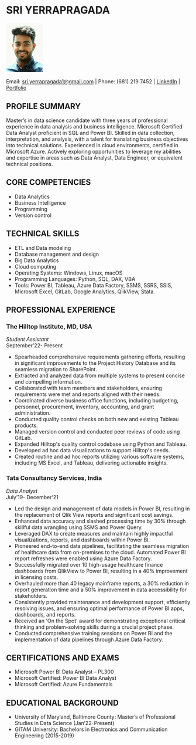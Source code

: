 # SRI YERRAPRAGADA
<img src="headshot.jpg" alt="Sri Yerrapragada" width="100"/>


Email: sri.yerrapragada1@gmail.com | Phone: (681) 219 7452 | [LinkedIn](www.linkedin.com/in/sri-yerrapragada) | [Portfolio](#)

## PROFILE SUMMARY
Master’s in data science candidate with three years of professional experience in data analysis and business intelligence. Microsoft Certified Data Analyst proficient in SQL and Power BI. Skilled in data collection, interpretation, and analysis, with a talent for translating business objectives into technical solutions. Experienced in cloud environments, certified in Microsoft Azure. Actively exploring opportunities to leverage my abilities and expertise in areas such as Data Analyst, Data Engineer, or equivalent technical positions.

## CORE COMPETENCIES
- Data Analytics
- Business Intelligence
- Programming
- Version control

## TECHNICAL SKILLS
- ETL and Data modeling
- Database management and design
- Big Data Analytics
- Cloud computing
- Operating Systems: Windows, Linux, macOS
- Programming Languages: Python, SQL, DAX, VBA
- Tools: Power BI, Tableau, Azure Data Factory, SSMS, SSRS, SSIS, Microsoft Excel, GitLab, Google Analytics, QlikView, Stata.

## PROFESSIONAL EXPERIENCE

### The Hilltop Institute, MD, USA
*Student Assistant*  
September’22- Present

- Spearheaded comprehensive requirements gathering efforts, resulting in significant improvements to the Project History Database and its seamless migration to SharePoint.
- Extracted and analyzed data from multiple systems to present concise and compelling information.
- Collaborated with team members and stakeholders, ensuring requirements were met and reports aligned with their needs.
- Coordinated diverse business office functions, including budgeting, personnel, procurement, inventory, accounting, and grant administration.
- Conducted quality control checks on both new and existing Tableau products.
- Managed version control and conducted peer reviews of code using GitLab.
- Expanded Hilltop's quality control codebase using Python and Tableau.
- Developed ad hoc data visualizations to support Hilltop's needs.
- Created routine and ad hoc reports utilizing various software systems, including MS Excel, and Tableau, delivering actionable insights.

### Tata Consultancy Services, India
*Data Analyst*  
July’19- December’21

- Led the design and management of data models in Power BI, resulting in the replacement of Qlik View reports and significant cost savings.
- Enhanced data accuracy and slashed processing time by 30% through skillful data wrangling using SSMS and Power Query.
- Leveraged DAX to create measures and maintain highly impactful visualizations, reports, and dashboards within Power BI.
- Pioneered end-to-end data pipelines, facilitating the seamless migration of healthcare data from on-premises to the cloud. Automated Power BI report refreshes were enabled using Azure Data Factory.
- Successfully migrated over 10 high-usage healthcare finance dashboards from QlikView to Power BI, resulting in a 40% improvement in licensing costs.
- Overhauled more than 40 legacy mainframe reports, a 30% reduction in report generation time and a 50% improvement in data accessibility for stakeholders.
- Consistently provided maintenance and development support, efficiently resolving issues, and ensuring optimal performance of Power BI apps, dashboards, and reports.
- Received an 'On the Spot' award for demonstrating exceptional critical thinking and problem-solving skills during a crucial project phase.
- Conducted comprehensive training sessions on Power BI and the implementation of data pipelines through Azure Data Factory.

## CERTIFICATIONS AND EXAMS
- Microsoft Power BI Data Analyst – PL300
- Microsoft Certified: Power BI Data Analyst
- Microsoft Certified: Azure Fundamentals

## EDUCATIONAL BACKGROUND
- University of Maryland, Baltimore County: Master’s of Professional Studies in Data Science (Jan’22-Present)
- GITAM University: Bachelors in Electronics and Communication Engineering (2015-2019)

